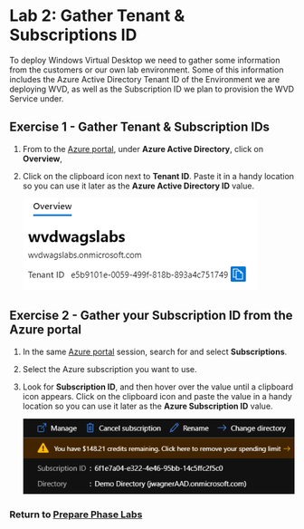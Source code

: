 # Lab 2: Gather Tenant & Subscriptions ID

To deploy Windows Virtual Desktop we need to gather some information from the customers or our own lab environment. Some of this information includes the Azure Active Directory Tenant ID of the Environment we are deploying WVD, as well as the Subscription ID we plan to provision the WVD Service under.

## Exercise 1 - Gather Tenant & Subscription IDs

1. From to the [Azure portal](https://portal.azure.com), under **Azure Active Directory**, click on **Overview**,

2. Click on the clipboard icon next to **Tenant ID**. Paste it in a handy location so you can use it later as the **Azure Active Directory ID** value.

    ![TenantID](../attachments/TenantID.PNG)

## Exercise 2 - Gather your Subscription ID from the Azure portal

1. In the same [Azure portal](https://portal.azure.com) session, search for and select **Subscriptions**.
2. Select the Azure subscription you want to use.
3. Look for **Subscription ID**, and then hover over the value until a clipboard icon appears. Click on the clipboard icon and paste the value in a handy location so you can use it later as the **Azure Subscription ID** value.

    ![SubscriptionID](../attachments/SubscriptionID.PNG)

### Return to [Prepare Phase Labs](prepare.md)
